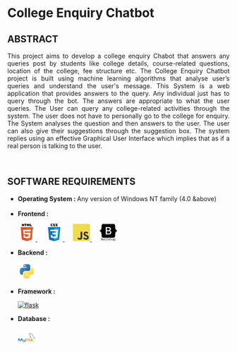 # College Enquiry Chatbot #


## ABSTRACT 

<p align="justify">This project aims to develop a college enquiry Chabot that answers any queries post by students like college details, course-related questions, location of the college, fee structure etc. The College Enquiry Chatbot project is built using machine learning algorithms that analyse user’s queries and understand the user's message. This System is a web application that provides answers to the query. Any individual just has to query through the bot. The answers are appropriate to what the user queries. The User can query any college-related activities through the system. The user does not have to personally go to the college for enquiry. The System analyses the question and then answers to the user. The user can also give their suggestions through the suggestion box. The system replies using an effective Graphical User Interface which implies that as if a real person is talking to the user.  </p>


<br>

## SOFTWARE REQUIREMENTS
<ul type="square">
  <li> <b> Operating System : </b> Any version of Windows NT family (4.0 &above) </li>
   &emsp;
  <li> <b> Frontend : </b>
       <p align="left"> 
          <a href="https://www.w3.org/html/" target="_blank" > 
            <img src="https://raw.githubusercontent.com/devicons/devicon/master/icons/html5/html5-original-wordmark.svg" alt="html5" width="40" height="40"/> 
          </a>    
         &emsp;
          <a href="https://www.w3schools.com/css/" target="_blank">
            <img src="https://raw.githubusercontent.com/devicons/devicon/master/icons/css3/css3-original-wordmark.svg" alt="css3" width="40" height="40"/> 
          </a> 
         &emsp;
         <a href="https://developer.mozilla.org/en-US/docs/Web/JavaScript" target="_blank"> 
           <img src="https://raw.githubusercontent.com/devicons/devicon/master/icons/javascript/javascript-original.svg" alt="javascript" width="40" height="40"/>
         </a>
         &emsp;
          <a href="https://getbootstrap.com" target="_blank"> 
            <img src="https://raw.githubusercontent.com/devicons/devicon/master/icons/bootstrap/bootstrap-plain-wordmark.svg" alt="bootstrap" width="40" height="40"/> 
          </a>
        </p> 
  </li>
 <li> <b> Backend : </b>
     <p align = "left">
        <a href="https://www.python.org" target="_blank">
          <img src="https://raw.githubusercontent.com/devicons/devicon/master/icons/python/python-original.svg" alt="python" width="40" height="40"/> 
       </a>
     </p>
   </li>
    <li> <b> Framework : </b>
     <p align="left"> 
      <a href="https://flask.palletsprojects.com/" target="_blank"> 
        <img src="https://www.vectorlogo.zone/logos/pocoo_flask/pocoo_flask-icon.svg" alt="flask" width="40" height="40"/> 
       </a>
    </p>
   </li>
  <li> <b> Database : </b>
     <p align="left"> 
       <a href="https://www.mysql.com/" target="_blank">
         <img src="https://raw.githubusercontent.com/devicons/devicon/master/icons/mysql/mysql-original-wordmark.svg" alt="mysql" width="40" height="40"/> 
       </a> 
</p>
   </li>
  </ul>
<br>





